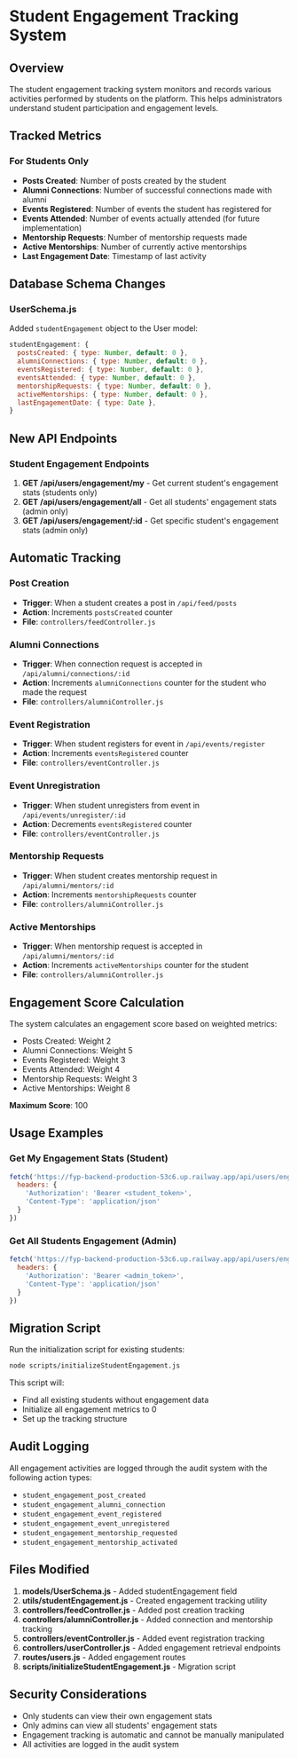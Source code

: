 # Student Engagement Tracking System

## Overview
The student engagement tracking system monitors and records various activities performed by students on the platform. This helps administrators understand student participation and engagement levels.

## Tracked Metrics

### For Students Only
- **Posts Created**: Number of posts created by the student
- **Alumni Connections**: Number of successful connections made with alumni
- **Events Registered**: Number of events the student has registered for
- **Events Attended**: Number of events actually attended (for future implementation)
- **Mentorship Requests**: Number of mentorship requests made
- **Active Mentorships**: Number of currently active mentorships
- **Last Engagement Date**: Timestamp of last activity

## Database Schema Changes

### UserSchema.js
Added `studentEngagement` object to the User model:
```javascript
studentEngagement: {
  postsCreated: { type: Number, default: 0 },
  alumniConnections: { type: Number, default: 0 },
  eventsRegistered: { type: Number, default: 0 },
  eventsAttended: { type: Number, default: 0 },
  mentorshipRequests: { type: Number, default: 0 },
  activeMentorships: { type: Number, default: 0 },
  lastEngagementDate: { type: Date },
}
```

## New API Endpoints

### Student Engagement Endpoints
1. **GET /api/users/engagement/my** - Get current student's engagement stats (students only)
2. **GET /api/users/engagement/all** - Get all students' engagement stats (admin only)
3. **GET /api/users/engagement/:id** - Get specific student's engagement stats (admin only)

## Automatic Tracking

### Post Creation
- **Trigger**: When a student creates a post in `/api/feed/posts`
- **Action**: Increments `postsCreated` counter
- **File**: `controllers/feedController.js`

### Alumni Connections
- **Trigger**: When connection request is accepted in `/api/alumni/connections/:id`
- **Action**: Increments `alumniConnections` counter for the student who made the request
- **File**: `controllers/alumniController.js`

### Event Registration
- **Trigger**: When student registers for event in `/api/events/register`
- **Action**: Increments `eventsRegistered` counter
- **File**: `controllers/eventController.js`

### Event Unregistration
- **Trigger**: When student unregisters from event in `/api/events/unregister/:id`
- **Action**: Decrements `eventsRegistered` counter
- **File**: `controllers/eventController.js`

### Mentorship Requests
- **Trigger**: When student creates mentorship request in `/api/alumni/mentors/:id`
- **Action**: Increments `mentorshipRequests` counter
- **File**: `controllers/alumniController.js`

### Active Mentorships
- **Trigger**: When mentorship request is accepted in `/api/alumni/mentors/:id`
- **Action**: Increments `activeMentorships` counter for the student
- **File**: `controllers/alumniController.js`

## Engagement Score Calculation

The system calculates an engagement score based on weighted metrics:
- Posts Created: Weight 2
- Alumni Connections: Weight 5
- Events Registered: Weight 3
- Events Attended: Weight 4
- Mentorship Requests: Weight 3
- Active Mentorships: Weight 8

**Maximum Score**: 100

## Usage Examples

### Get My Engagement Stats (Student)
```javascript
fetch('https://fyp-backend-production-53c6.up.railway.app/api/users/engagement/my', {
  headers: {
    'Authorization': 'Bearer <student_token>',
    'Content-Type': 'application/json'
  }
})
```

### Get All Students Engagement (Admin)
```javascript
fetch('https://fyp-backend-production-53c6.up.railway.app/api/users/engagement/all', {
  headers: {
    'Authorization': 'Bearer <admin_token>',
    'Content-Type': 'application/json'
  }
})
```

## Migration Script

Run the initialization script for existing students:
```bash
node scripts/initializeStudentEngagement.js
```

This script will:
- Find all existing students without engagement data
- Initialize all engagement metrics to 0
- Set up the tracking structure

## Audit Logging

All engagement activities are logged through the audit system with the following action types:
- `student_engagement_post_created`
- `student_engagement_alumni_connection`
- `student_engagement_event_registered`
- `student_engagement_event_unregistered`
- `student_engagement_mentorship_requested`
- `student_engagement_mentorship_activated`

## Files Modified

1. **models/UserSchema.js** - Added studentEngagement field
2. **utils/studentEngagement.js** - Created engagement tracking utility
3. **controllers/feedController.js** - Added post creation tracking
4. **controllers/alumniController.js** - Added connection and mentorship tracking
5. **controllers/eventController.js** - Added event registration tracking
6. **controllers/userController.js** - Added engagement retrieval endpoints
7. **routes/users.js** - Added engagement routes
8. **scripts/initializeStudentEngagement.js** - Migration script

## Security Considerations

- Only students can view their own engagement stats
- Only admins can view all students' engagement stats
- Engagement tracking is automatic and cannot be manually manipulated
- All activities are logged in the audit system
